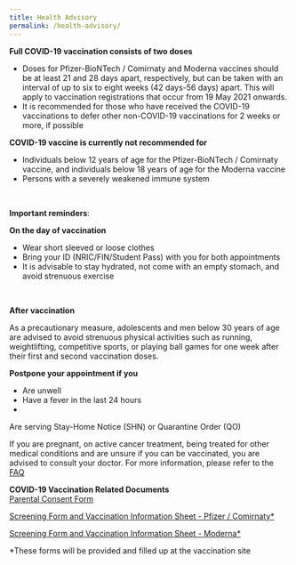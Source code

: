 ```yaml
---
title: Health Advisory
permalink: /health-advisory/
---
```

**Full COVID-19 vaccination consists of two doses**

- Doses for Pfizer-BioNTech / Comirnaty and Moderna vaccines should be at least 21 and 28 days apart, respectively, but can be taken with an interval of up to six to eight weeks (42 days-56 days) apart. This will apply to vaccination registrations that occur from 19 May 2021 onwards.
- It is recommended for those who have received the COVID-19 vaccinations to defer other non-COVID-19 vaccinations for 2 weeks or more, if possible
  <br/>

**COVID-19 vaccine is currently not recommended for**

- Individuals below 12 years of age for the Pfizer-BioNTech / Comirnaty vaccine, and individuals below 18 years of age for the Moderna vaccine
- Persons with a severely weakened immune system
<br/>

**Important reminders**:

**On the day of vaccination**

* Wear short sleeved or loose clothes
* Bring your ID (NRIC/FIN/Student Pass) with you for both appointments
* It is advisable to stay hydrated, not come with an empty stomach, and avoid strenuous exercise
<br/>

**After vaccination**

As a precautionary measure, adolescents and men below 30 years of age are advised to avoid strenuous physical activities such as running, weightlifting, competitive sports, or playing ball games for one week after their first and second vaccination doses.
 <br/>

**Postpone your appointment if you**

- Are unwell
- Have a fever in the last 24 hours
- 
 Are serving Stay-Home Notice (SHN) or Quarantine Order (QO)


If you are pregnant, on active cancer treatment, being treated for other medical conditions and are unsure if you can be vaccinated, you are advised to consult your doctor. For more information, please refer to the [FAQ](/faq)
 <br/>
 
 **COVID-19 Vaccination Related Documents**<br>
 [Parental Consent Form](https://go.gov.sg/parcf) <br>
 
[Screening Form and Vaccination Information Sheet - Pfizer / Comirnaty*](http://go.gov.sg/visp)<br>

 [Screening Form and Vaccination Information Sheet - Moderna*](https://go.gov.sg/vism)<br>
 
  *These forms will be provided and filled up at the vaccination site